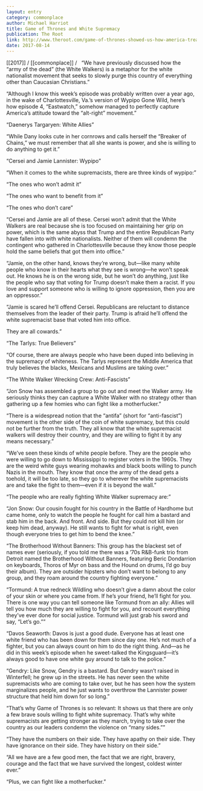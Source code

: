 ```yaml
---
layout: entry
category: commonplace
author: Michael Harriot
title: Game of Thrones and White Supremacy
publication: The Root
link: http://www.theroot.com/game-of-thrones-showed-us-how-america-treats-white-supr-1797817865
date: 2017-08-14
---
```


[[2017]] / [[commonplace]] / 
 
“We have previously discussed how the “army of the dead” (the White Walkers) is a metaphor for the white nationalist movement that seeks to slowly purge this country of everything other than Caucasian Christians.”

“Although I know this week’s episode was probably written over a year ago, in the wake of Charlottesville, Va.’s version of Wypipo Gone Wild, here’s how episode 4, “Eastwatch,” somehow managed to perfectly capture America’s attitude toward the “alt-right” movement.”

“Daenerys Targaryen: White Allies”

“While Dany looks cute in her cornrows and calls herself the “Breaker of Chains,” we must remember that all she wants is power, and she is willing to do anything to get it.”

“Cersei and Jamie Lannister: Wypipo”

“When it comes to the white supremacists, there are three kinds of wypipo:”

“The ones who won’t admit it”

“The ones who want to benefit from it”

“The ones who don’t care”

“Cersei and Jamie are all of these. Cersei won’t admit that the White Walkers are real because she is too focused on maintaining her grip on power, which is the same abyss that Trump and the entire Republican Party have fallen into with white nationalists. Neither of them will condemn the contingent who gathered in Charlottesville because they know those people hold the same beliefs that got them into office.”

“Jamie, on the other hand, knows they’re wrong, but—like many white people who know in their hearts what they see is wrong—he won’t speak out. He knows he is on the wrong side, but he won’t do anything, just like the people who say that voting for Trump doesn’t make them a racist. If you love and support someone who is willing to ignore oppression, then you are an oppressor.”

“Jamie is scared he’ll offend Cersei. Republicans are reluctant to distance themselves from the leader of their party. Trump is afraid he’ll offend the white supremacist base that voted him into office.

They are all cowards.”

“The Tarlys: True Believers”

“Of course, there are always people who have been duped into believing in the supremacy of whiteness. The Tarlys represent the Middle America that truly believes the blacks, Mexicans and Muslims are taking over.”

“The White Walker Wrecking Crew: Anti-Fascists”

“Jon Snow has assembled a group to go out and meet the Walker army. He seriously thinks they can capture a White Walker with no strategy other than gathering up a few homies who can fight like a motherfucker.”

“There is a widespread notion that the “antifa” (short for “anti-fascist”) movement is the other side of the coin of white supremacy, but this could not be further from the truth. They all know that the white supremacist walkers will destroy their country, and they are willing to fight it by any means necessary.”

“We’ve seen these kinds of white people before. They are the people who were willing to go down to Mississippi to register voters in the 1960s. They are the weird white guys wearing mohawks and black boots willing to punch Nazis in the mouth. They know that once the army of the dead gets a toehold, it will be too late, so they go to wherever the white supremacists are and take the fight to them—even if it is beyond the wall.”

“The people who are really fighting White Walker supremacy are:”

“Jon Snow: Our cousin fought for his country in the Battle of Hardhome but came home, only to watch the people he fought for call him a bastard and stab him in the back. And front. And side. But they could not kill him (or keep him dead, anyway). He still wants to fight for what is right, even though everyone tries to get him to bend the knee.”

“The Brotherhood Without Banners: This group has the blackest set of names ever (seriously, if you told me there was a ’70s R&B-funk trio from Detroit named the Brotherhood Without Banners, featuring Beric Dondarrion on keyboards, Thoros of Myr on bass and the Hound on drums, I’d go buy their album). They are outsider hipsters who don’t want to belong to any group, and they roam around the country fighting everyone.”

“Tormund: A true redneck Wildling who doesn’t give a damn about the color of your skin or where you came from. If he’s your friend, he’ll fight for you. There is one way you can tell someone like Tormund from an ally: Allies will tell you how much they are willing to fight for you, and recount everything they’ve ever done for social justice. Tormund will just grab his sword and say, “Let’s go.””

“Davos Seaworth: Davos is just a good dude. Everyone has at least one white friend who has been down for them since day one. He’s not much of a fighter, but you can always count on him to do the right thing. And—as he did in this week’s episode when he sweet-talked the Kingsguard—it’s always good to have one white guy around to talk to the police.”

“Gendry: Like Snow, Gendry is a bastard. But Gendry wasn’t raised in Winterfell; he grew up in the streets. He has never seen the white supremacists who are coming to take over, but he has seen how the system marginalizes people, and he just wants to overthrow the Lannister power structure that held him down for so long.”

“That’s why Game of Thrones is so relevant: It shows us that there are only a few brave souls willing to fight white supremacy. That’s why white supremacists are getting stronger as they march, trying to take over the country as our leaders condemn the violence on “many sides.””

“They have the numbers on their side. They have apathy on their side. They have ignorance on their side. They have history on their side.”

“All we have are a few good men, the fact that we are right, bravery, courage and the fact that we have survived the longest, coldest winter ever.”

“Plus, we can fight like a motherfucker.”

